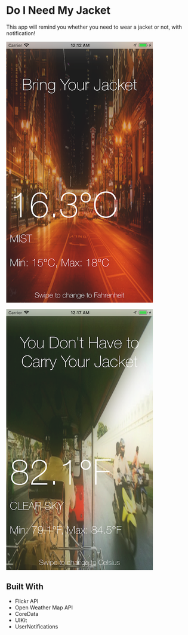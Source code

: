 # Do I Need My Jacket

This app will remind you whether you need to wear a jacket or not, with notification!

![alt text](https://github.com/leanhduy1998/Do-I-Need-My-Jacket/blob/master/Simulator%20Screen%20Shot%20-%20iPhone%208%20Plus%20-%202017-11-24%20at%2000.12.07.png)

![alt text](https://github.com/leanhduy1998/Do-I-Need-My-Jacket/blob/master/Simulator%20Screen%20Shot%20-%20iPhone%208%20Plus%20-%202017-11-24%20at%2000.17.19.png)

## Built With

* Flickr API
* Open Weather Map API
* CoreData
* UIKit
* UserNotifications

